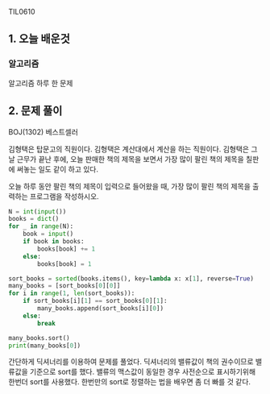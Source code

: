 TIL0610

## 1. 오늘 배운것

### 알고리즘



알고리즘 하루 한 문제

## 2. 문제 풀이

BOJ(1302) 베스트셀러

김형택은 탑문고의 직원이다. 김형택은 계산대에서 계산을 하는 직원이다. 김형택은 그날 근무가 끝난 후에, 오늘 판매한 책의 제목을 보면서 가장 많이 팔린 책의 제목을 칠판에 써놓는 일도 같이 하고 있다.

오늘 하루 동안 팔린 책의 제목이 입력으로 들어왔을 때, 가장 많이 팔린 책의 제목을 출력하는 프로그램을 작성하시오.

``````python
N = int(input())
books = dict()
for _ in range(N):
    book = input()
    if book in books:
        books[book] += 1
    else:
        books[book] = 1

sort_books = sorted(books.items(), key=lambda x: x[1], reverse=True)
many_books = [sort_books[0][0]]
for i in range(1, len(sort_books)):
    if sort_books[i][1] == sort_books[0][1]:
        many_books.append(sort_books[i][0])
    else:
        break

many_books.sort()
print(many_books[0])
``````

간단하게 딕셔너리를 이용하여 문제를 풀었다. 딕셔너리의 밸류값이 책의 권수이므로 밸류값을 기준으로 sort를 했다. 밸류의 맥스값이 동일한 경우 사전순으로 표시하기위해 한번더 sort를 사용했다. 한번만의 sort로 정렬하는 법을 배우면 좀 더 빠를 것 같다.